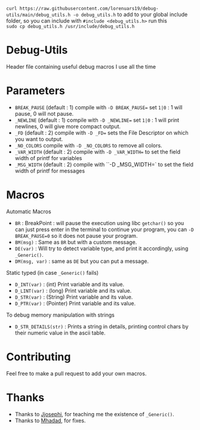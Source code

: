 `curl https://raw.githubusercontent.com/lorenuars19/debug-utils/main/debug_utils.h -o debug_utils.h`
to add to your global include folder, so you can include with `#include <debug_utils.h>` run this <br>
`sudo cp debug_utils.h /usr/include/debug_utils.h`
# Debug-Utils
Header file containing useful debug macros I use all the time

# Parameters
- `BREAK_PAUSE` (default : 1) compile with `-D BREAK_PAUSE=` set `1|0` : 1 will pause, 0 will not pause.
- `_NEWLINE` (default : 1) compile with `-D _NEWLINE=` set `1|0` : 1 will print newlines, 0 will give more compact output.
- `_FD` (default : 2) compile with `-D _FD=` sets the File Descriptor on which you want to output.
- `_NO_COLORS` compile with `-D _NO_COLORS` to remove all colors.
- `_VAR_WIDTH` (default : 2) compile with `-D _VAR_WIDTH=` to set the field width of printf for variables
- `_MSG_WIDTH` (default : 2) compile with ``-D _MSG_WIDTH=` to set the field width of printf for messages

# Macros
Automatic Macros
- `BR` : BreakPoint : will pause the execution using libc `getchar()` so you can just press enter in the terminal to continue your program, you can `-D BREAK_PAUSE=0` so it does not pause your program.
- `BM(msg)` : Same as `BR` but with a custom message.
- `DE(var)` : Will try to detect variable type, and print it accordingly, using `_Generic()`.
- `DM(msg, var)` : same as `DE` but you can put a message.

Static typed (in case `_Generic()` fails)
- `D_INT(var)` : (int) Print variable and its value.
- `D_LINT(var)` : (long) Print variable and its value.
- `D_STR(var)` : (String) Print variable and its value.
- `D_PTR(var)` : (Pointer) Print variable and its value.

To debug memory manipulation with strings
- `D_STR_DETAILS(str)` : Prints a string in details, printing control chars by their numeric value in the ascii table.

# Contributing
Feel free to make a pull request to add your own macros.

# Thanks
- Thanks to [Jjosephi](https://github.com/FlavorlessQuark), for teaching me the existence of `_Generic()`.
- Thanks to [Mhadad](https://github.com/Matthew-Dreemurr), for fixes.
